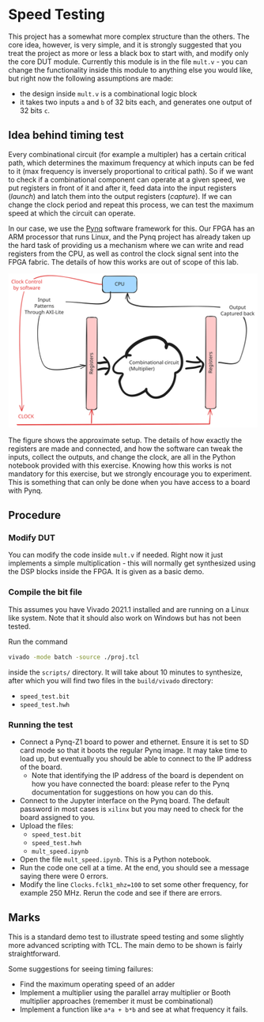 # Speed Testing

This project has a somewhat more complex structure than the others.  The core idea, however, is very simple, and it is strongly suggested that you treat the project as more or less a black box to start with, and modify only the core DUT module.  Currently this module is in the file `mult.v` - you can change the functionality inside this module to anything else you would like, but right now the following assumptions are made:

- the design inside `mult.v` is a combinational logic block
- it takes two inputs `a` and `b` of 32 bits each, and generates one output of 32 bits `c`.

## Idea behind timing test

Every combinational circuit (for example a multipler) has a certain critical path, which determines the maximum frequency at which inputs can be fed to it (max frequency is inversely proportional to critical path).  So if we want to check if a combinational component can operate at a given speed, we put registers in front of it and after it, feed data into the input registers (*launch*) and latch them into the output registers (*capture*). If we can change the clock period and repeat this process, we can test the maximum speed at which the circuit can operate.

In our case, we use the [Pynq](https://pynq.io) software framework for this. Our FPGA has an ARM processor that runs Linux, and the Pynq project has already taken up the hard task of providing us a mechanism where we can write and read registers from the CPU, as well as control the clock signal sent into the FPGA fabric.  The details of how this works are out of scope of this lab.

![](./mult-timing.svg)

The figure shows the approximate setup. The details of how exactly the registers are made and connected, and how the software can tweak the inputs, collect the outputs, and change the clock, are all in the Python notebook provided with this exercise. Knowing how this works is not mandatory for this exercise, but we strongly encourage you to experiment. This is something that can only be done when you have access to a board with Pynq.

## Procedure

### Modify DUT

You can modify the code inside `mult.v` if needed.  Right now it just implements a simple multiplication - this will normally get synthesized using the DSP blocks inside the FPGA.  It is given as a basic demo.

### Compile the bit file

This assumes you have Vivado 2021.1 installed and are running on a Linux like system.  Note that it should also work on Windows but has not been tested.

Run the command 

```sh
vivado -mode batch -source ./proj.tcl
```

inside the `scripts/` directory.  It will take about 10 minutes to synthesize, after which you will find two files in the `build/vivado` directory:

- `speed_test.bit`
- `speed_test.hwh`

### Running the test

- Connect a Pynq-Z1 board to power and ethernet.  Ensure it is set to SD card mode so that it boots the regular Pynq image.  It may take time to load up, but eventually you should be able to connect to the IP address of the board.
  - Note that identifying the IP address of the board is dependent on how you have connected the board: please refer to the Pynq documentation for suggestions on how you can do this.
- Connect to the Jupyter interface on the Pynq board.  The default password in most cases is `xilinx` but you may need to check for the board assigned to you.
- Upload the files:
  - `speed_test.bit`
  - `speed_test.hwh`
  - `mult_speed.ipynb`
- Open the file `mult_speed.ipynb`.  This is a Python notebook.
- Run the code one cell at a time.  At the end, you should see a message saying there were 0 errors.
- Modify the line `Clocks.fclk1_mhz=100` to set some other frequency, for example 250 MHz.  Rerun the code and see if there are errors.

## Marks

This is a standard demo test to illustrate speed testing and some slightly more advanced scripting with TCL.  The main demo to be shown is fairly straightforward.

Some suggestions for seeing timing failures:

- Find the maximum operating speed of an adder
- Implement a multiplier using the parallel array multiplier or Booth multiplier approaches (remember it must be combinational)
- Implement a function like `a*a + b*b` and see at what frequency it fails.



